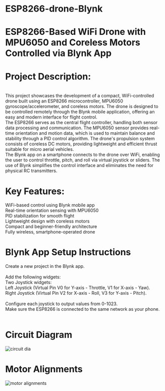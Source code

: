 # ESP8266-drone-Blynk
# ESP8266-Based WiFi Drone with MPU6050 and Coreless Motors Controlled via Blynk App
# Project Description:
<br>  This project showcases the development of a compact, WiFi-controlled drone built using an ESP8266 microcontroller, MPU6050 gyroscope/accelerometer, and coreless motors. The drone is designed to be controlled remotely through the Blynk mobile application, offering an easy and modern interface for flight control.
<br>  The ESP8266 serves as the central flight controller, handling both sensor data processing and communication. The MPU6050 sensor provides real-time orientation and motion data, which is used to maintain balance and stability through a PID control algorithm. The drone's propulsion system consists of coreless DC motors, providing lightweight and efficient thrust suitable for micro aerial vehicles.
<br>  The Blynk app on a smartphone connects to the drone over WiFi, enabling the user to control throttle, pitch, and roll via virtual joystick or sliders. The use of Blynk simplifies the control interface and eliminates the need for physical RC transmitters.

# Key Features:
  WiFi-based control using Blynk mobile app<br>
  Real-time orientation sensing with MPU6050<br>
  PID stabilization for smooth flight<br>
  Lightweight design with coreless motors<br>
  Compact and beginner-friendly architecture<br>
  Fully wireless, smartphone-operated drone<br>

# Blynk App Setup Instructions
  Create a new project in the Blynk app.<br>
  <br>
  Add the following widgets:<br>
      Two Joystick widgets:<br>
        Left Joystick (Virtual Pin V0 for Y-axis - Throttle, V1 for X-axis - Yaw).<br>
        Right Joystick (Virtual Pin V2 for X-axis - Roll, V3 for Y-axis - Pitch).<br>
        <br>
  Configure each joystick to output values from 0-1023.<br>
  Make sure the ESP8266 is connected to the same network as your phone.<br>
<br>
# Circuit Diagram
![circuit dia](https://github.com/user-attachments/assets/c575ba27-fbf4-461d-bf2e-4a55b83f2836)<br>

# Motor Alignments
![motor alignments](https://github.com/user-attachments/assets/91b084fc-5c3c-4f2b-9d8f-1196b5381ae8)

